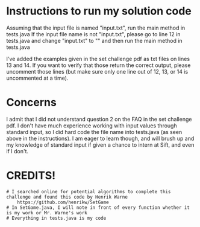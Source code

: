 
# Instructions to run my solution code
Assuming that the input file is named "input.txt", run the main method in tests.java
If the input file name is not "input.txt", please go to line 12 in tests.java and change "input.txt" to "<insert name here>" and then run the main method in tests.java

I've added the examples given in the set challenge pdf as txt files on lines 13 and 14. If you want to verify that those return the correct output, please uncomment those lines (but make sure only one line out of 12, 13, or 14 is uncommented at a time).

# Concerns
I admit that I did not understand question 2 on the FAQ in the set challenge pdf. I don't have much experience working with input values through standard input, so I did hard code the file name into tests.java (as seen above in the instructions). I am eager to learn though, and will brush up and my knowledge of standard input if given a chance to intern at Sift, and even if I don't.

# CREDITS!
    # I searched online for potential algorithms to complete this challenge and found this code by Henrik Warne
        https://github.com/henrikw/SetGame
    # In SetGame.java, I will note in front of every function whether it is my work or Mr. Warne's work
    # Everything in tests.java is my code